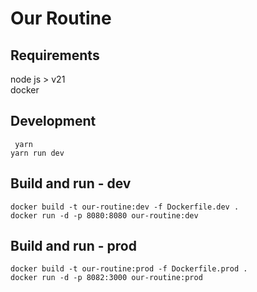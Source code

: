 # Our Routine  

## Requirements
node js > v21  
docker

## Development

``` yarn```  
``` yarn run dev ```  

## Build and run - dev
```docker build -t our-routine:dev -f Dockerfile.dev .```  
```docker run -d -p 8080:8080 our-routine:dev```  

## Build and run - prod
```docker build -t our-routine:prod -f Dockerfile.prod .```   
```docker run -d -p 8082:3000 our-routine:prod```